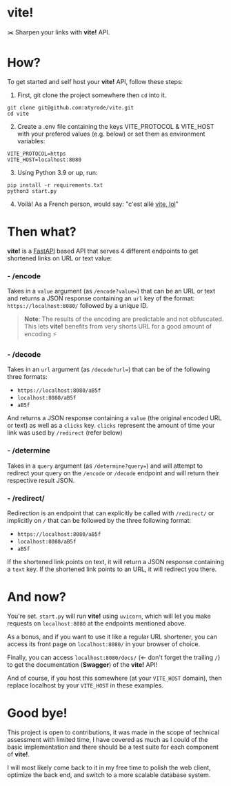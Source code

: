 # vite!

✂️ Sharpen your links with **vite!** API.

# How?

To get started and self host your **vite!** API, follow these steps:

1. First, git clone the project somewhere then `cd` into it.
```shell
git clone git@github.com:atyrode/vite.git
cd vite
```

2. Create a .env file containing the keys VITE_PROTOCOL & VITE_HOST
 with your prefered values (e.g. below) or set them as environment variables:
```
VITE_PROTOCOL=https
VITE_HOST=localhost:8080
```

3. Using Python 3.9 or up, run:
```shell
pip install -r requirements.txt
python3 start.py
```

4. Voilà! As a French person, would say: "c'est allé [vite, lol](http://vite.lol/)"

# Then what?

**vite!** is a [FastAPI](https://fastapi.tiangolo.com/) based API that serves 4 different endpoints to get shortened links on URL or text value:

### - /encode
Takes in a `value` argument (as `/encode?value=`) that can be an URL or text and returns a JSON response containing an `url` key of the format: `https://localhost:8080/` followed by a unique ID.

> **Note**: The results of the encoding are predictable and not obfuscated.
> This lets **vite!** benefits from very shorts URL for a good amount of encoding ⚡


### - /decode
Takes in an `url` argument (as `/decode?url=`) that can be of the following three formats:

- `https://localhost:8080/aB5f`
- `localhost:8080/aB5f`
- `aB5f`

And returns a JSON response containing a `value` (the original encoded URL or text) as well as a `clicks` key. `clicks` represent the amount of time your link was used by `/redirect` (refer below)


### - /determine
Takes in a `query` argument (as `/determine?query=`) and will attempt to redirect your query on the `/encode` or `/decode` endpoint and will return their respective result JSON.


### - /redirect/
Redirection is an endpoint that can explicitly be called with `/redirect/` or implicitly on `/` that can be followed by the three following format:

- `https://localhost:8080/aB5f`
- `localhost:8080/aB5f`
- `aB5f`

If the shortened link points on text, it will return a JSON response containing a `text` key.
If the shortened link points to an URL, it will redirect you there.

# And now?

You're set. `start.py` will run **vite!** using `uvicorn`, which will let you make requests on `localhost:8080` at the endpoints mentioned above.

As a bonus, and if you want to use it like a regular URL shortener, you can access its front page on `localhost:8080/` in your browser of choice.

Finally, you can access `localhost:8080/docs/` (<- don't forget the trailing `/`) to get the documentation (**Swagger**) of the **vite!** API!

And of course, if you host this somewhere (at your `VITE_HOST` domain), then replace localhost by your `VITE_HOST` in these examples.

# Good bye!

This project is open to contributions, it was made in the scope of technical assessment with limited time, I have covered as much as I could of the basic implementation and there should be a test suite for each component of **vite!**.

I will most likely come back to it in my free time to polish the web client, optimize the back end, and switch to a more scalable database system.

